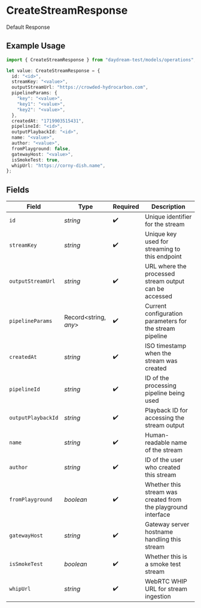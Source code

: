 # CreateStreamResponse

Default Response

## Example Usage

```typescript
import { CreateStreamResponse } from "daydream-test/models/operations";

let value: CreateStreamResponse = {
  id: "<id>",
  streamKey: "<value>",
  outputStreamUrl: "https://crowded-hydrocarbon.com",
  pipelineParams: {
    "key": "<value>",
    "key1": "<value>",
    "key2": "<value>",
  },
  createdAt: "1719903515431",
  pipelineId: "<id>",
  outputPlaybackId: "<id>",
  name: "<value>",
  author: "<value>",
  fromPlayground: false,
  gatewayHost: "<value>",
  isSmokeTest: true,
  whipUrl: "https://corny-dish.name",
};
```

## Fields

| Field                                                         | Type                                                          | Required                                                      | Description                                                   |
| ------------------------------------------------------------- | ------------------------------------------------------------- | ------------------------------------------------------------- | ------------------------------------------------------------- |
| `id`                                                          | *string*                                                      | :heavy_check_mark:                                            | Unique identifier for the stream                              |
| `streamKey`                                                   | *string*                                                      | :heavy_check_mark:                                            | Unique key used for streaming to this endpoint                |
| `outputStreamUrl`                                             | *string*                                                      | :heavy_check_mark:                                            | URL where the processed stream output can be accessed         |
| `pipelineParams`                                              | Record<string, *any*>                                         | :heavy_check_mark:                                            | Current configuration parameters for the stream pipeline      |
| `createdAt`                                                   | *string*                                                      | :heavy_check_mark:                                            | ISO timestamp when the stream was created                     |
| `pipelineId`                                                  | *string*                                                      | :heavy_check_mark:                                            | ID of the processing pipeline being used                      |
| `outputPlaybackId`                                            | *string*                                                      | :heavy_check_mark:                                            | Playback ID for accessing the stream output                   |
| `name`                                                        | *string*                                                      | :heavy_check_mark:                                            | Human-readable name of the stream                             |
| `author`                                                      | *string*                                                      | :heavy_check_mark:                                            | ID of the user who created this stream                        |
| `fromPlayground`                                              | *boolean*                                                     | :heavy_check_mark:                                            | Whether this stream was created from the playground interface |
| `gatewayHost`                                                 | *string*                                                      | :heavy_check_mark:                                            | Gateway server hostname handling this stream                  |
| `isSmokeTest`                                                 | *boolean*                                                     | :heavy_check_mark:                                            | Whether this is a smoke test stream                           |
| `whipUrl`                                                     | *string*                                                      | :heavy_check_mark:                                            | WebRTC WHIP URL for stream ingestion                          |
